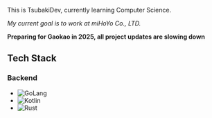 This is TsubakiDev, currently learning Computer Science.

*My current goal is to work at miHoYo Co., LTD.*

**Preparing for Gaokao in 2025, all project updates are slowing down**

## Tech Stack

### Backend
- ![GoLang](https://img.shields.io/badge/golang-gray?style=for-the-badge&logo=go&logoColor=%2300ADD8)
- ![Kotlin](https://img.shields.io/badge/Kotlin-gray?style=for-the-badge&logo=kotlin)
- ![Rust](https://img.shields.io/badge/rust-gray?style=for-the-badge&logo=rust)
